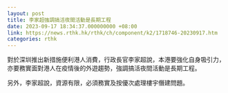 ```yaml
---
layout: post
title: 李家超強調搞活夜間活動是長期工程
date: 2023-09-17 18:34:37.000000000 +08:00
link: https://news.rthk.hk/rthk/ch/component/k2/1718746-20230917.htm
categories: rthk
---
```


對於深圳推出新措施便利港人消費，行政長官李家超說，本港要強化自身吸引力，亦要務實面對港人在疫情後的外遊趨勢，強調搞活夜間活動是長期工程。

另外，李家超說，資源有限，必須務實及按優次處理樓宇僭建問題。
